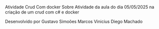 Atividade Crud Com docker
Sobre
Atividade da aula do dia 05/05/2025 na criação de um crud com c# e docker

Desenvolvido por
Gustavo Simoões
Marcos Vinicius
Diego Machado
